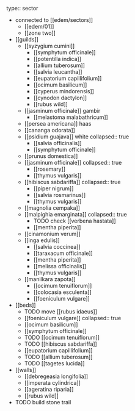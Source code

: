 type:: sector

- connected to [[edem/sectors]]
	- [[edem/01]]
	- [[zone two]]
- [[guilds]]
	- [[syzygium cumini]]
		- [[symphytum officinale]]
		- [[potentilla indica]]
		- [[allium tuberosum]]
		- [[salvia leucantha]]
		- [[eupatorium capillifolium]]
		- [[ocimum basilicum]]
		- [[cyperus mindorensis]]
		- [[cynodon dactylon]]
		- [[rubus wild]]
	- [[jasminum officinale]] gambir
		- [[melastoma malabathricum]]
	- [[persea americana]] haas
	- [[cananga odorata]]
	- [[psidium guajava]] white
	  collapsed:: true
		- [[salvia officinalis]]
		- [[symphytum officinale]]
	- [[prunus domestica]]
	- [[jasminum officinale]]
	  collapsed:: true
		- [[rosemary]]
		- [[thymus vulgaris]]
	- [[hibiscus sabdariffa]]
	  collapsed:: true
		- [[piper nigrum]]
		- [[salvia rosmarinus]]
		- [[thymus vulgaris]]
	- [[magnolia cempaka]]
	- [[malpighia emarginata]]
	  collapsed:: true
		- TODO check [[verbena hastata]]
		- [[mentha piperita]]
	- [[cinamonium verum]]
	- [[inga edulis]]
		- [[salvia coccinea]]
		- [[taraxacum officinale]]
		- [[mentha piperita]]
		- [[melissa officinalis]]
		- [[thymus vulgaris]]
	- [[manilkara zapota]]
		- [[ocimum tenuiflorum]]
		- [[colocasia esculenta]]
		- [[foeniculum vulgare]]
- [[beds]]
	- TODO move [[rubus idaeus]]
	- [[foeniculum vulgare]]
	  collapsed:: true
	- [[ocimum basilicum]]
	- [[symphytum officinale]]
	- TODO [[ocimum tenuiflorum]]
	- TODO [[hibiscus sabdariffa]]
	- [[eupatorium capillifolium]]
	- TODO [[allium tuberosum]]
	- TODO [[tagetes lucida]]
- [[walls]]
	- [[debregeasia longifolia]]
	- [[imperata cylindrica]]
	- [[ageratina riparia]]
	- [[rubus wild]]
- TODO build stone trail